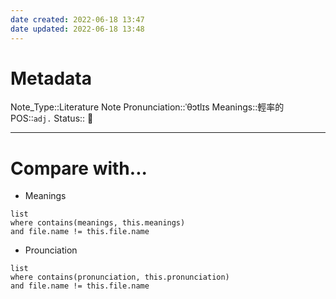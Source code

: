 ```yaml
---
date created: 2022-06-18 13:47
date updated: 2022-06-18 13:48
---
```


# Metadata

Note_Type::Literature Note
Pronunciation::ˈθɔtlɪs
Meanings::輕率的
POS::`adj.`
Status:: 👶

---

# Compare with...

- Meanings

```dataview
list
where contains(meanings, this.meanings)
and file.name != this.file.name
```

- Prounciation

```dataview
list
where contains(pronunciation, this.pronunciation)
and file.name != this.file.name
```
